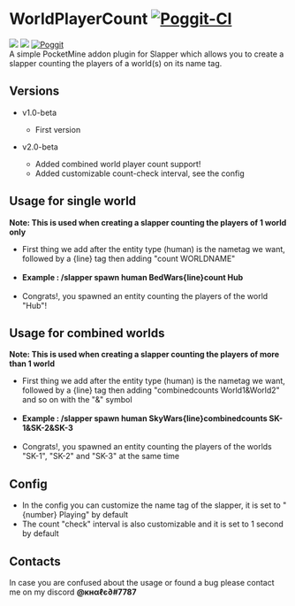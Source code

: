 # WorldPlayerCount [![Poggit-CI](https://poggit.pmmp.io/ci.badge/xXKHaLeD098Xx/WorldPlayerCount/WorldPlayerCount)](https://poggit.pmmp.io/ci/xXKHaLeD098Xx/WorldPlayerCount/WorldPlayerCount)

[![](https://poggit.pmmp.io/shield.dl.total/WorldPlayerCount)](https://poggit.pmmp.io/p/WorldPlayerCount)
[![](https://poggit.pmmp.io/shield.state/WorldPlayerCount)](https://poggit.pmmp.io/p/WorldPlayerCount)
[![Poggit](https://poggit.pmmp.io/ci.shield/xXKHaLeD098Xx/WorldPlayerCount/WorldPlayerCount?style=flat-square)](https://poggit.pmmp.io/ci/xXKHaLeD098Xx/WorldPlayerCount/WorldPlayerCount)
<br>
A simple PocketMine addon plugin for Slapper which allows you to create a slapper counting the players of a world(s) on its name tag.<br>
## Versions
- v1.0-beta
  - First version

- v2.0-beta
  - Added combined world player count support!
  - Added customizable count-check interval, see the config
## Usage for single world
__Note: This is used when creating a slapper counting the players of 1 world only__
- First thing we add after the entity type (human) is the nametag we want, followed by a {line} tag then adding "count WORLDNAME"<br><br>
- __Example : /slapper spawn human BedWars{line}count Hub<br>__<br>
- Congrats!, you spawned an entity counting the players of the world "Hub"!
## Usage for combined worlds
__Note: This is used when creating a slapper counting the players of more than 1 world__
- First thing we add after the entity type (human) is the nametag we want, followed by a {line} tag then adding "combinedcounts World1&World2" and so on with the "&" symbol<br><br>
- __Example : /slapper spawn human SkyWars{line}combinedcounts SK-1&SK-2&SK-3__<br><br>
- Congrats!, you spawned an entity counting the players of the worlds "SK-1", "SK-2" and "SK-3" at the same time
## Config
- In the config you can customize the name tag of the slapper, it is set to "{number} Playing" by default<br>
- The count "check" interval is also customizable and it is set to 1 second by default
## Contacts
In case you are confused about the usage or found a bug please contact me on my discord __@кнαℓє∂#7787__
